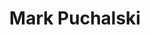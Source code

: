 ---
title: Mark Puchalski
qrcode: data:image/png;base64,iVBORw0KGgoAAAANSUhEUgAAAQAAAAEAAQMAAABmvDolAAAABlBMVEX///8AAABVwtN&#43;AAAB/ElEQVR42uyZMY7sIBBEyyIg5AgchZsN9s04CkcgJECurwZ2x/6aaKNp5JZWlr0vwRTl6h489dRTf6tIkhXBFMAWkPkFJ8&#43;4FgBgqwBc3shkmAGX5j/0AIY8qidcftkSDMnmEpk1AnN9NBVRL0BTPFnQLE&#43;sCHRNeo4jlQRvH0T77UD3B5/a1GT1R/tgIF8OjPKJBS8rTsfzk6V/OSCS615N7t3e5jLzYkBXoCfgd9t38YTjdjlZGgC0oUuBWAJshmE6LXdVAJkw1iePms2RTPNODSC3G7Okm1iH5FgCq18LQHPcbQ4s/qgIrJAsJ/auCjBMscqFrI5Tk9ft1gBEU/BCz9U9mFruhuIP0ARIio7VSyCQeCBaMyWc73iwBhDh0svmIc0SxMzHe9AFtH6cQpu9kJVtDBcz1wHA8bRkQ29Im&#43;XMcqoAjGWCPcclIy4H8GqDKwBxBDg21&#43;NP6x/hBHsTrQJgiFG2UDxd/sQf3l9eLUDPcczxN8txu09yNADhYD9Z20/IkWx97VgXAH56PYz9Y8XWgPOtSRXAHB7CjCxnmKUtupq5CmDOQEwZyxRALv&#43;NQL8dmPOo3&#43;4A25iKLAmkJn13734Olg/vQQswUpAcMHdP5hqA8UkKgO&#43;TKsvT9J8QdAFzeGiG5MZmhe3Wdy8APPXUU/f6FwAA//8mD38yh1Rk5gAAAABJRU5ErkJggg==
index: false
private: true
---